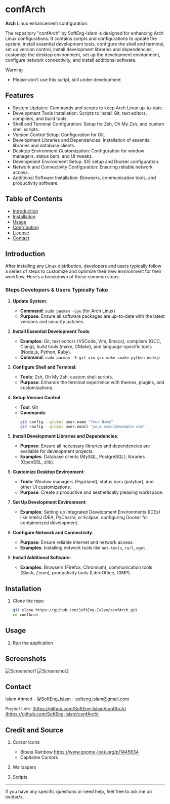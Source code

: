 # confArch

**Arch** Linux enhancement configuration

The repository "confArch" by SoftEng-Islam is designed for enhancing Arch Linux configurations. It contains scripts and configurations to update the system, install essential development tools, configure the shell and terminal, set up version control, install development libraries and dependencies, customize the desktop environment, set up the development environment, configure network connectivity, and install additional software.

> [!WARNING]
>
> - Please don't use this script, still under development

## Features

- System Updates: Commands and scripts to keep Arch Linux up-to-date.
- Development Tools Installation: Scripts to install Git, text editors, compilers, and build tools.
- Shell and Terminal Configuration: Setup for Zsh, Oh My Zsh, and custom shell scripts.
- Version Control Setup: Configuration for Git.
- Development Libraries and Dependencies: Installation of essential libraries and database clients.
- Desktop Environment Customization: Configuration for window managers, status bars, and UI tweaks.
- Development Environment Setup: IDE setup and Docker configuration.
- Network and Connectivity Configuration: Ensuring reliable network access.
- Additional Software Installation: Browsers, communication tools, and productivity software.

## Table of Contents

- [Introduction](#introduction)
- [Installation](#installation)
- [Usage](#usage)
- [Contributing](#contributing)
- [License](#license)
- [Contact](#contact)
## Introduction

After installing any Linux distribution, developers and users typically follow a series of steps to customize and optimize their new environment for their workflow. Here’s a breakdown of these common steps:

### Steps Developers & Users Typically Take

1. **Update System**:
   - **Command**: `sudo pacman -Syu` (for Arch Linux)
   - **Purpose**: Ensure all software packages are up-to-date with the latest versions and security patches.

2. **Install Essential Development Tools**:
   - **Examples**: Git, text editors (VSCode, Vim, Emacs), compilers (GCC, Clang), build tools (make, CMake), and language-specific tools (Node.js, Python, Ruby).
   - **Command**: `sudo pacman -S git vim gcc make cmake python nodejs`

3. **Configure Shell and Terminal**:
   - **Tools**: Zsh, Oh My Zsh, custom shell scripts.
   - **Purpose**: Enhance the terminal experience with themes, plugins, and customizations.

4. **Setup Version Control**:
   - **Tool**: Git
   - **Commands**:
     ```bash
     git config --global user.name "Your Name"
     git config --global user.email "your.email@example.com"
     ```

5. **Install Development Libraries and Dependencies**:
   - **Purpose**: Ensure all necessary libraries and dependencies are available for development projects.
   - **Examples**: Database clients (MySQL, PostgreSQL), libraries (OpenSSL, zlib).

6. **Customize Desktop Environment**:
   - **Tools**: Window managers (Hyprland), status bars (polybar), and other UI customizations.
   - **Purpose**: Create a productive and aesthetically pleasing workspace.

7. **Set Up Development Environment**:
   - **Examples**: Setting up Integrated Development Environments (IDEs) like IntelliJ IDEA, PyCharm, or Eclipse, configuring Docker for containerized development.

8. **Configure Network and Connectivity**:
   - **Purpose**: Ensure reliable internet and network access.
   - **Examples**: Installing network tools like `net-tools`, `curl`, `wget`.

9. **Install Additional Software**:
   - **Examples**: Browsers (Firefox, Chromium), communication tools (Slack, Zoom), productivity tools (LibreOffice, GIMP).

## Installation

1. Clone the repo

   ```sh
   git clone https://github.com/SoftEng-Islam/confArch.git
   cd confArch
   ```

## Usage

1. Run the application

## Screenshots

![Screenshot1](path/to/screenshot1.png)
![Screenshot2](path/to/screenshot2.png)

## Contact

Islam Ahmed - [@SoftEng_Islam](https://x.com/SoftEng_Islam) - <softeng.islam@gmail.com>

Project Link: [https://github.com/SoftEng-Islam/confArch](https://github.com/SoftEng-Islam/confArch)

## Credit and Source

1. Cursor Icons

   - Bibata Rainbow <https://www.gnome-look.org/p/1445634>
   - Capitaine Cursors

2. Wallpapers
3. Scripts

---

<p>If you have any specific questions or need help, feel free to ask me on twitter/x.</p>
